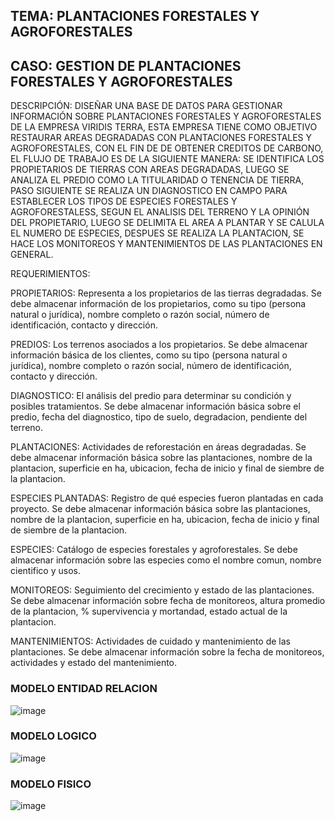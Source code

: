 ## TEMA: PLANTACIONES FORESTALES Y AGROFORESTALES
## CASO: GESTION DE PLANTACIONES FORESTALES Y AGROFORESTALES
DESCRIPCIÓN: DISEÑAR UNA BASE DE DATOS PARA GESTIONAR INFORMACIÓN SOBRE PLANTACIONES FORESTALES Y AGROFORESTALES DE LA EMPRESA VIRIDIS TERRA, ESTA EMPRESA TIENE COMO OBJETIVO RESTAURAR AREAS DEGRADADAS CON PLANTACIONES FORESTALES Y AGROFORESTALES, CON EL FIN DE DE OBTENER CREDITOS DE CARBONO, EL FLUJO DE TRABAJO ES DE LA SIGUIENTE MANERA: SE IDENTIFICA LOS PROPIETARIOS DE TIERRAS CON AREAS DEGRADADAS, LUEGO SE ANALIZA EL PREDIO COMO LA TITULARIDAD O TENENCIA DE TIERRA, PASO SIGUIENTE SE REALIZA UN DIAGNOSTICO EN CAMPO PARA ESTABLECER LOS TIPOS DE ESPECIES FORESTALES Y AGROFORESTALESS, SEGUN EL ANALISIS DEL TERRENO Y LA OPINIÓN DEL PROPIETARIO, LUEGO SE DELIMITA EL AREA A PLANTAR Y SE CALULA EL NUMERO DE ESPECIES, DESPUES SE REALIZA LA PLANTACION, SE HACE LOS MONITOREOS Y  MANTENIMIENTOS DE LAS PLANTACIONES EN GENERAL.

REQUERIMIENTOS:

PROPIETARIOS: Representa a los propietarios de las tierras degradadas. Se debe almacenar información de los propietarios, como su tipo (persona natural o jurídica), nombre completo o razón social, número de identificación, contacto y dirección.

PREDIOS: Los terrenos asociados a los propietarios. Se debe almacenar información básica de los clientes, como su tipo (persona natural o jurídica), nombre completo o razón social, número de identificación, contacto y dirección.

DIAGNOSTICO: El análisis del predio para determinar su condición y posibles tratamientos. Se debe almacenar información básica sobre el predio, fecha del diagnostico, tipo de suelo, degradacion, pendiente del terreno.

PLANTACIONES: Actividades de reforestación en áreas degradadas. Se debe almacenar información básica sobre las plantaciones, nombre de la plantacion, superficie en ha, ubicacion, fecha de inicio y final de siembre de la plantacion.

ESPECIES PLANTADAS: Registro de qué especies fueron plantadas en cada proyecto. Se debe almacenar información básica sobre las plantaciones, nombre de la plantacion, superficie en ha, ubicacion, fecha de inicio y final de siembre de la plantacion.

ESPECIES: Catálogo de especies forestales y agroforestales. Se debe almacenar información sobre las especies como el nombre comun, nombre cientifico y usos. 

MONITOREOS: Seguimiento del crecimiento y estado de las plantaciones. Se debe almacenar información sobre fecha de monitoreos, altura promedio de la plantacion, % supervivencia y mortandad, estado actual de la plantacion.

MANTENIMIENTOS: Actividades de cuidado y mantenimiento de las plantaciones. Se debe almacenar información sobre la fecha de monitoreos, actividades y estado del mantenimiento. 




### MODELO ENTIDAD RELACION
![image](https://github.com/user-attachments/assets/67d7359d-74db-4d46-af63-733f490f81fe)

### MODELO LOGICO
![image](https://github.com/user-attachments/assets/c891e6ba-0aca-4310-9e56-9809cce563d0)

### MODELO FISICO
![image](https://github.com/user-attachments/assets/72f53055-3fb4-434e-a20e-863e1ed71824)


